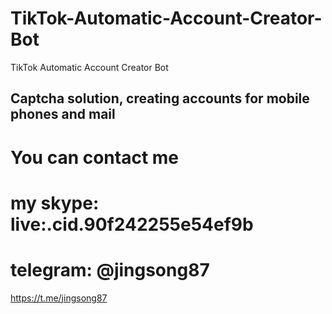 # TikTok-Automatic-Account-Creator-Bot
TikTok Automatic Account Creator Bot

## Captcha solution, creating accounts for mobile phones and mail
# You can contact me
# my skype: live:.cid.90f242255e54ef9b
# telegram: @jingsong87
https://t.me/jingsong87
